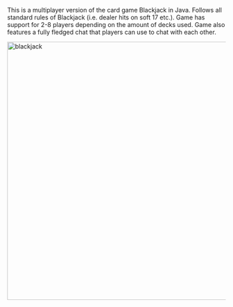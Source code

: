 This is a multiplayer version of the card game Blackjack in Java. Follows all standard rules of Blackjack (i.e. dealer hits on soft 17 etc.). Game has support for 2-8 players depending on the amount of decks used. Game also features a fully fledged chat that players can use to chat with each other.

 
<img width="596" alt="blackjack" src="https://github.com/KolbySnider/BlackJack/assets/147749186/e22c9ff5-f539-4421-b57d-73122ef43d9c">
